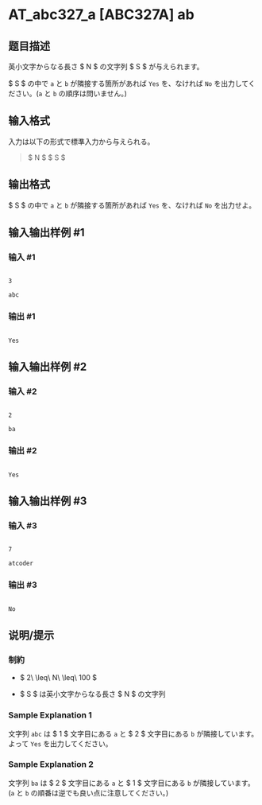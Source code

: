 # AT_abc327_a [ABC327A] ab

## 题目描述

[problemUrl]: https://atcoder.jp/contests/abc327/tasks/abc327_a

英小文字からなる長さ $ N $ の文字列 $ S $ が与えられます。  
 $ S $ の中で `a` と `b` が隣接する箇所があれば `Yes` を、なければ `No` を出力してください。(`a` と `b` の順序は問いません。)

## 输入格式

入力は以下の形式で標準入力から与えられる。

> $ N $ $ S $

## 输出格式

$ S $ の中で `a` と `b` が隣接する箇所があれば `Yes` を、なければ `No` を出力せよ。

## 输入输出样例 #1

### 输入 #1

```
3
abc
```

### 输出 #1

```
Yes
```

## 输入输出样例 #2

### 输入 #2

```
2
ba
```

### 输出 #2

```
Yes
```

## 输入输出样例 #3

### 输入 #3

```
7
atcoder
```

### 输出 #3

```
No
```

## 说明/提示

### 制約

- $ 2\ \leq\ N\ \leq\ 100 $
- $ S $ は英小文字からなる長さ $ N $ の文字列
 
### Sample Explanation 1

文字列 `abc` は $ 1 $ 文字目にある `a` と $ 2 $ 文字目にある `b` が隣接しています。よって `Yes` を出力してください。

### Sample Explanation 2

文字列 `ba` は $ 2 $ 文字目にある `a` と $ 1 $ 文字目にある `b` が隣接しています。(`a` と `b` の順番は逆でも良い点に注意してください。)